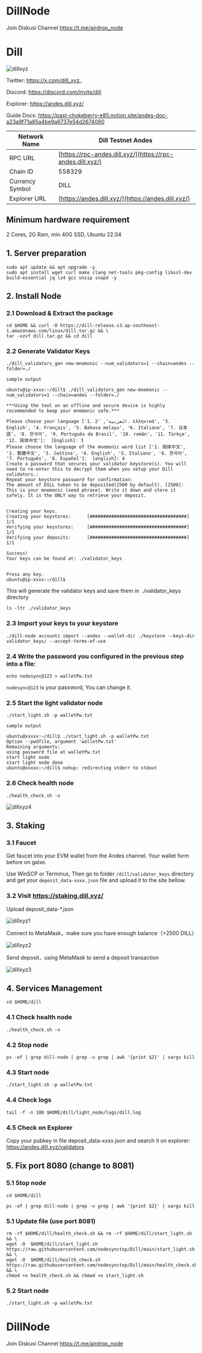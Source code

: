 # DillNode
Join Diskusi Channel https://t.me/airdrop_node
# Dill

![dillxyz](https://github.com/user-attachments/assets/0c34bde0-8717-40e4-a970-3847e762092a)

Twitter: https://x.com/dill_xyz_

Discord: https://discord.com/invite/dill

Explorer: https://andes.dill.xyz/

Guide Docs: https://past-chokeberry-e85.notion.site/andes-doc-a23a9f71a85a4be9a6737e54d2674060


| Network Name | Dill Testnet Andes |
| --- | --- |
| RPC URL | [https://rpc-andes.dill.xyz/](https://rpc-andes.dill.xyz/) |
| Chain ID | 558329 |
| Currency Symbol | DILL |
| Explorer URL | [https://andes.dill.xyz/](https://andes.dill.xyz/) |



## Minimum hardware requirement

2 Cores, 2G Ram,  min 40G SSD, Ubuntu 22.04

## 1. Server preparation
```
sudo apt update && apt upgrade -y
sudo apt install wget curl make clang net-tools pkg-config libssl-dev build-essential jq lz4 gcc unzip snapd -y
```
## 2. Install Node

### 2.1 Download & Extract the package
```
cd $HOME && curl -O https://dill-release.s3.ap-southeast-1.amazonaws.com/linux/dill.tar.gz && \
tar -xzvf dill.tar.gz && cd dill
```
### 2.2 Generate Validator Keys
```
./dill_validators_gen new-mnemonic --num_validators=1 --chain=andes --folder=./
```

`sample output`

```
ubuntu@ip-xxxx:~/dill$ ./dill_validators_gen new-mnemonic --num_validators=1 --chain=andes --folder=./

***Using the tool on an offline and secure device is highly recommended to keep your mnemonic safe.***

Please choose your language ['1. العربية', '2. ελληνικά', '3. English', '4. Français', '5. Bahasa melayu', '6. Italiano', '7. 日本語', '8. 한국어', '9. Português do Brasil', '10. român', '11. Türkçe', '12. 简体中文']:  [English]: 3
Please choose the language of the mnemonic word list ['1. 简体中文', '2. 繁體中文', '3. čeština', '4. English', '5. Italiano', '6. 한국어', '7. Português', '8. Español']:  [english]: 4
Create a password that secures your validator keystore(s). You will need to re-enter this to decrypt them when you setup your Dill validators.:
Repeat your keystore password for confirmation:
The amount of DILL token to be deposited(2500 by default). [2500]:
This is your mnemonic (seed phrase). Write it down and store it safely. It is the ONLY way to retrieve your deposit.


Creating your keys.
Creating your keystores:	  [####################################]  1/1
Verifying your keystores:	  [####################################]  1/1
Verifying your deposits:	  [####################################]  1/1

Success!
Your keys can be found at: ./validator_keys


Press any key.
ubuntu@ip-xxxx:~/dill$
```
This will generate the validator keys and save them in  ./validator_keys directory 

```
ls -ltr ./validator_keys
```
### 2.3 Import your keys to your keystore
```
./dill-node accounts import --andes --wallet-dir ./keystore --keys-dir validator_keys/ --accept-terms-of-use
```
### 2.4 Write the password you configured in the previous step into a file:
```
echo nodesync@123 > walletPw.txt
```
`nodesync@123` is your password, You can change it.

### 2.5 Start the light validator node
```
./start_light.sh -p walletPw.txt
```
`sample output`

```
ubuntu@xxxxx:~/dill$ ./start_light.sh -p walletPw.txt
Option --pwdfile, argument 'walletPw.txt'
Remaining arguments:
using password file at walletPw.txt
start light node
start light node done
ubuntu@xxxxx:~/dill$ nohup: redirecting stderr to stdout
```
### 2.6 Check health node
```
./health_check.sh -v
```
![dillxyz4](https://github.com/user-attachments/assets/52690e7d-51f1-4b30-be8f-5b9a568dfd64)


## 3. Staking

### 3.1 Faucet

Get faucet into your EVM wallet from the Andes channel. Your wallet form before on galxe.

Use  WinSCP or Terminus, Then go to folder `/dill/validator_keys` directory and get your `deposit_data-xxxx.json` file and upload it to the site bellow.

### 3.2 Visit https://staking.dill.xyz/

Upload deposit_data-*.json

![dillxyz1](https://github.com/user-attachments/assets/01ecd1a4-0fa3-4b4c-ad4f-1e638f9b643c)

Connect to MetaMask，make sure you have enough balance（>2500 DILL）

![dillxyz2](https://github.com/user-attachments/assets/9c393a9a-a9a8-43fb-b867-afdfb03aaffa)

Send deposit，using MetaMask to send a deposit transaction

![dillxyz3](https://github.com/user-attachments/assets/7f4008e0-35d3-4484-b219-e149d3d4059b)

## 4. Services Management
```
cd $HOME/dill
```

### 4.1 Check health node
```
./health_check.sh -v
```
### 4.2 Stop node

```
ps -ef | grep dill-node | grep -v grep | awk '{print $2}' | xargs kill
```
### 4.3 Start node

```
./start_light.sh -p walletPw.txt
```
### 4.4 Check logs

```
tail -f -n 100 $HOME/dill/light_node/logs/dill.log
```
### 4.5 Check on Explorer

Copy your pubkey in file deposit_data-xxxx.json and search it on explorer: https://andes.dill.xyz/validators

## 5. Fix port 8080 (change to 8081)

### 5.1 Stop node
```
cd $HOME/dill
```

```
ps -ef | grep dill-node | grep -v grep | awk '{print $2}' | xargs kill
```
### 5.1 Update file (use port 8081)
```
rm -rf $HOME/dill/health_check.sh && rm -rf $HOME/dill/start_light.sh && \
wget -O  $HOME/dill/start_light.sh https://raw.githubusercontent.com/nodesynctop/Dill/main/start_light.sh && \
wget -O  $HOME/dill/health_check.sh https://raw.githubusercontent.com/nodesynctop/Dill/main/health_check.sh && \
chmod +x health_check.sh && chmod +x start_light.sh
```
### 5.2 Start node 
```
./start_light.sh -p walletPw.txt
```

# DillNode
Join Diskusi Channel https://t.me/airdrop_node












